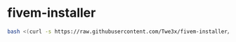 # fivem-installer
```bash
bash <(curl -s https://raw.githubusercontent.com/Twe3x/fivem-installer/main/install.sh)
```
